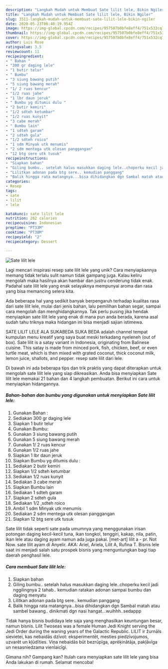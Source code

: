 ```yaml
---
description: "Langkah Mudah untuk Membuat Sate lilit lele, Bikin Ngiler"
title: "Langkah Mudah untuk Membuat Sate lilit lele, Bikin Ngiler"
slug: 3511-langkah-mudah-untuk-membuat-sate-lilit-lele-bikin-ngiler
date: 2020-05-23T06:40:19.954Z
image: https://img-global.cpcdn.com/recipes/957507b0bfe8eff4/751x532cq70/sate-lilit-lele-foto-resep-utama.jpg
thumbnail: https://img-global.cpcdn.com/recipes/957507b0bfe8eff4/751x532cq70/sate-lilit-lele-foto-resep-utama.jpg
cover: https://img-global.cpcdn.com/recipes/957507b0bfe8eff4/751x532cq70/sate-lilit-lele-foto-resep-utama.jpg
author: Luis Rose
ratingvalue: 3.5
reviewcount: 11
recipeingredient:
- " Bahan "
- "300 gr daging lele"
- "1 butir telur"
- " Bumbu"
- "3 siung bawang putih"
- "5 siung bawang merah"
- "1/ 2 ruas kencur"
- "1/2 ruas jahe"
- "1 lbr daun jeruk"
- " Bumbu yg ditumis dulu "
- "2 butir kemiri"
- "1/2 sdteh ketumbar"
- "1/2 ruas kunyit"
- "3 cabe merah"
- " Bumbu lain"
- "1 sdteh garam"
- "2 sdteh gula"
- "1/2 sdteh roico"
- "1 sdm Minyak utk menumis"
- "2 sdm mentega utk olesan panggangan"
- "12 btg sere utk tusuk"
recipeinstructions:
- "Siapkan bahan"
- "Giling bumbu.. setelah halus masukkan daging lele..choperku kecil jadi nggilingnya 2 tahab.. kemudian ratakan adonan sampai bumbu dan daging menyatu"
- "Lilitkan adonan pada btg sere.. kemudian panggang"
- "Balik hingga rata matangnya...bisa dihidangkan dgn Sambal matah atau sambel bawang.. dinikmati dgn nasi hangat...wuihhh..sedappp"
categories:
- Resep
tags:
- sate
- lilit
- lele

katakunci: sate lilit lele 
nutrition: 262 calories
recipecuisine: Indonesian
preptime: "PT33M"
cooktime: "PT38M"
recipeyield: "2"
recipecategory: Dessert

---
```



![Sate lilit lele](https://img-global.cpcdn.com/recipes/957507b0bfe8eff4/751x532cq70/sate-lilit-lele-foto-resep-utama.jpg)

Lagi mencari inspirasi resep sate lilit lele yang unik? Cara menyiapkannya memang tidak terlalu sulit namun tidak gampang juga. Kalau keliru mengolah maka hasilnya akan hambar dan justru cenderung tidak enak. Padahal sate lilit lele yang enak selayaknya mempunyai aroma dan rasa yang bisa memancing selera kita.

Ada beberapa hal yang sedikit banyak berpengaruh terhadap kualitas rasa dari sate lilit lele, mulai dari jenis bahan, lalu pemilihan bahan segar, sampai cara mengolah dan menghidangkannya. Tak perlu pusing jika hendak menyiapkan sate lilit lele yang enak di mana pun anda berada, karena asal sudah tahu triknya maka hidangan ini bisa menjadi sajian istimewa.

SATE LILIT LELE ALA SUKABEDA SUKA BEDA adalah channel tempat kumpulan menu kreatif yang saya buat meski terkadang nyeleneh (out of box). Sate lilit is a satay variant in Indonesia, originating from Balinese cuisine. This satay is made from minced pork, fish, chicken, beef, or even turtle meat, which is then mixed with grated coconut, thick coconut milk, lemon juice, shallots, and pepper. resep sate lilit dari lele.


Di bawah ini ada beberapa tips dan trik praktis yang dapat diterapkan untuk mengolah sate lilit lele yang siap dikreasikan. Anda bisa menyiapkan Sate lilit lele memakai 21 bahan dan 4 langkah pembuatan. Berikut ini cara untuk menyiapkan hidangannya.

<!--inarticleads1-->

##### Bahan-bahan dan bumbu yang digunakan untuk menyiapkan Sate lilit lele:

1. Gunakan  Bahan :
1. Sediakan 300 gr daging lele
1. Siapkan 1 butir telur
1. Gunakan  Bumbu:
1. Gunakan 3 siung bawang putih
1. Gunakan 5 siung bawang merah
1. Gunakan 1/ 2 ruas kencur
1. Gunakan 1/2 ruas jahe
1. Siapkan 1 lbr daun jeruk
1. Siapkan  Bumbu yg ditumis dulu :
1. Sediakan 2 butir kemiri
1. Siapkan 1/2 sdteh ketumbar
1. Sediakan 1/2 ruas kunyit
1. Sediakan 3 cabe merah
1. Siapkan  Bumbu lain
1. Sediakan 1 sdteh garam
1. Siapkan 2 sdteh gula
1. Sediakan 1/2 ,sdteh roico
1. Ambil 1 sdm Minyak utk menumis
1. Sediakan 2 sdm mentega utk olesan panggangan
1. Siapkan 12 btg sere utk tusuk


Sate lilit tidak seperti sate pada umumnya yang menggunakan irisan potongan daging kecil-kecil tuna, ikan tongkol, tenggiri, kakap, nila, patin, ikan lele atau daging ayam namun ada juga pakai. [met-art] lilit a - pr. Not Now. sate lilit ayam di Anyelir. AKA: Ariel, Ariela, Lilit A, Rufina T. Bisnis lele saat ini menjadi salah satu prospek bisnis yang menguntungkan bagi tiap daerah penghasil lele. 

<!--inarticleads2-->

##### Cara membuat Sate lilit lele:

1. Siapkan bahan
1. Giling bumbu.. setelah halus masukkan daging lele..choperku kecil jadi nggilingnya 2 tahab.. kemudian ratakan adonan sampai bumbu dan daging menyatu
1. Lilitkan adonan pada btg sere.. kemudian panggang
1. Balik hingga rata matangnya...bisa dihidangkan dgn Sambal matah atau sambel bawang.. dinikmati dgn nasi hangat...wuihhh..sedappp


Tidak hanya bisnis budidaya lele saja yang menghasilkan keuntungan besar, namun bisnis. Lilit Twoseas was a female Human Jedi Knight serving the Jedi Order during the waning years of the Galactic Republic. LILIT ir žurnāls sievietei, kas nebaidās dzīvot: eksperimentēt, mesties piedzīvojumos, uzvarēt un kļūdīties. Viņa nebaidās būt bezrūpīga, aprēķinātāja, pakļāvīga un nesasniedzama vienlaicīgi. 

Gimana nih? Gampang kan? Itulah cara menyiapkan sate lilit lele yang bisa Anda lakukan di rumah. Selamat mencoba!
